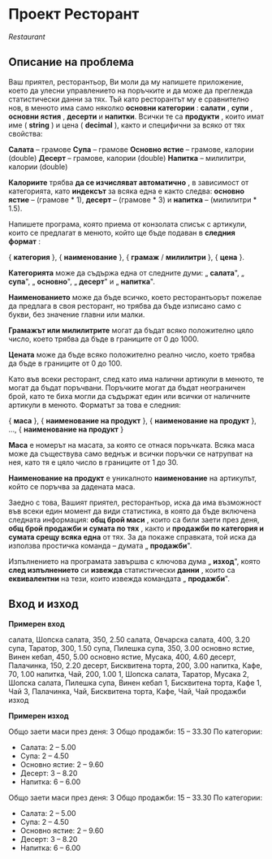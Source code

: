 # Проект Ресторант

*Restaurant*

## Описание на проблема

Ваш приятел, ресторантьор, Ви моли да му напишете приложение, което да улесни управлението на поръчките и да може да преглежда статистически данни за тях. Тъй като ресторантът му е сравнително нов, в менюто има само няколко **основни категории** : **салати** , **супи** , **основни ястия** , **десерти** и **напитки**. Всички те са **продукти** , които имат име ( **string** ) и цена ( **decimal** ), както и специфични за всяко от тях свойства:

**Салата** – грамове
**Супа** – грамове
**Основно ястие** – грамове, калории (double)
**Десерт** – грамове, калории (double)
**Напитка** – милилитри, калории (double)

**Калориите** трябва **да се изчисляват автоматично** , в зависимост от категорията, като **индексът** за всяка една е както следва: **основно ястие** – (грамове \* 1), **десерт** – (грамове \* 3) и **напитка** – (милилитри \* 1.5).

Напишете програма, която приема от конзолата списък с артикули, които се предлагат в менюто, който ще бъде подаван в **следния формат** :

{ **категория** }, { **наименование** }, { **грамаж** / **милилитри** }, { **цена** }.

**Категорията** може да съдържа една от следните думи: „ **салата**&quot;, „ **супа**&quot;, „ **основно**&quot;, „ **десерт**&quot; и „ **напитка**&quot;.

**Наименованието** може да бъде всичко, което ресторантьорът пожелае да предлага в своя ресторант, но трябва да бъде изписано само с букви, без значение главни или малки.

**Грамажът или милилитрите** могат да бъдат всяко положително цяло число, което трябва да бъде в границите от 0 до 1000.

**Цената** може да бъде всяко положително реално число, което трябва да бъде в границите от 0 до 100.

Като във всеки ресторант, след като има налични артикули в менюто, те могат да бъдат поръчвани. Поръчките могат да бъдат неограничен брой, като те биха могли да съдържат един или всички от наличните артикули в менюто. Форматът за това е следния:

{ **маса** }, { **наименование на продукт** }, { **наименование на продукт** }, …, { **наименование на продукт** }

**Маса** е номерът на масата, за която се отнася поръчката. Всяка маса може да съществува само веднъж и всички поръчки се натрупват на нея, като тя е цяло число в границите от 1 до 30.

**Наименование на продукт** е уникалното **наименование** на артикулът, който се поръчва за дадената маса.

Заедно с това, Вашият приятел, ресторантьор, иска да има възможност във всеки един момент да види статистика, в която да бъде включена следната информация: **общ брой маси** , които са били заети през деня, **общ брой продажби и сумата по тях** , както и **продажби по категория и сумата срещу всяка една** от тях. За да покаже справката, той иска да използва простичка команда – думата „ **продажби**&quot;.

Изпълнението на програмата завършва с ключова дума „ **изход**&quot;, която **след изпълнението** си **извежда** статистически **данни** , които са **еквивалентни** на тези, които извежда командата „ **продажби**&quot;.

## Вход и изход

**Примерен вход**

салата, Шопска салата, 350, 2.50
салата, Овчарска салата, 400, 3.20
супа, Таратор, 300, 1.50
супа, Пилешка супа, 350, 3.00
основно ястие, Винен кебап, 450, 5.00
основно ястие, Мусака, 400, 4.60
десерт, Палачинка, 150, 2.20
десерт, Бисквитена торта, 200, 3.00
напитка, Кафе, 70, 1.00
напитка, Чай, 200, 1.00
1, Шопска салата, Таратор, Мусака
2, Шопска салата, Пилешка супа, Винен кебап
1, Бисквитена торта, Кафе
1, Чай
3, Палачинка, Чай, Бисквитена торта, Кафе, Чай, Чай
продажби
изход

**Примерен изход**

Общо заети маси през деня: 3
Общо продажби: 15 – 33.30
По категории:
- Салата: 2 – 5.00
- Супа: 2 – 4.50
- Основно ястие: 2 – 9.60
- Десерт: 3 – 8.20
- Напитка: 6 – 6.00

Общо заети маси през деня: 3
Общо продажби: 15 – 33.30
По категории:
- Салата: 2 – 5.00
- Супа: 2 – 4.50
- Основно ястие: 2 – 9.60
- Десерт: 3 – 8.20
- Напитка: 6 – 6.00
